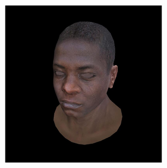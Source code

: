 ![](https://github.com/KienHoSD/3D_programming/blob/main/ssloys_lecture/L5_2_moving_the_camera/tga.jpg)

